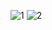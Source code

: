 ![1](https://user-images.githubusercontent.com/107753319/192712471-88cc56d2-3793-4266-8a7b-02d13c64fe55.png)
![2](https://user-images.githubusercontent.com/107753319/192712434-4307895c-5d4e-47a8-a4c1-f9cbc2be2ae0.png)
